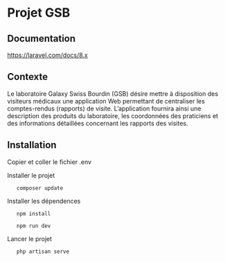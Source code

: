 # Projet GSB
## Documentation
https://laravel.com/docs/8.x

## Contexte
Le laboratoire Galaxy Swiss Bourdin (GSB) désire mettre à disposition des visiteurs médicaux une application Web permettant de centraliser les comptes-rendus
(rapports) de visite. L’application fournira ainsi une description des produits du laboratoire, les coordonnées des praticiens et des informations détaillées concernant les rapports des visites.

## Installation
Copier et coller le fichier .env

Installer le projet
```
   composer update
```

Installer les dépendences
```
   npm install
   
   npm run dev
```

Lancer le projet 
```
   php artisan serve
```
